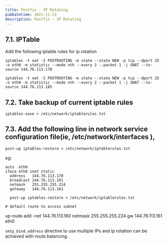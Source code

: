 ```yaml
---
title: Postfix - IP Rotating
pubDatetime: 2021-11-13
description: Postfix - IP Rotating
---
```


## 7.1. IPTable

Add the following iptable rules for ip rotation

    iptables -t nat -I POSTROUTING -m state --state NEW -p tcp --dport 25 -o eth0 -m statistic --mode nth --every 2 --packet 1 -j SNAT --to-source 144.76.113.170

    iptables -t nat -I POSTROUTING -m state --state NEW -p tcp --dport 25 -o eth0 -m statistic --mode nth --every 2 --packet 1 -j SNAT --to-source 144.76.113.185

## 7.2. Take backup of current iptable rules

    iptables-save > /etc/network/iptablerules.txt

## 7.3. Add the following line in network service configuration file(ie, /etc/network/interfaces ),

    post-up iptables-restore < /etc/network/iptablerules.txt

eg:

    auto  eth0
    iface eth0 inet static
      address   144.76.113.170
      broadcast 144.76.113.191
      netmask   255.255.255.224
      gateway   144.76.113.161

      post-up iptables-restore < /etc/network/iptablerules.txt

    # default route to access subnet

up route add -net 144.76.113.160 netmask 255.255.255.224 gw 144.76.113.161 eth0

`smtp_bind_address` directive to use multiple IPs and ip rotation can be achieved with route balancing.
